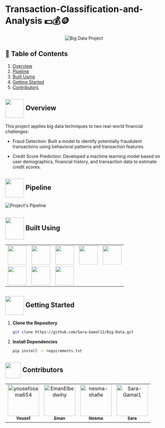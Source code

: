 # Transaction-Classification-and-Analysis 💵💰🪙

<p align="center">
  <img src="https://github.com/user-attachments/assets/70ffa6b8-5628-4c03-a54b-587c0a3f2712" alt="Big Data Project" />
</p>

## 📝 Table of Contents
1. [Overview](#overview)
2. [Pipeline](#piepline)
3. [Built Using](#tools)
4. [Getting Started](#started)
5. [Contributors](#contributors)


<!--  Overview  -->
## <img  align= center width =60px src="https://cdn-icons-png.flaticon.com/512/8632/8632710.png"> Overview <a id="overview"></a>
This project applies big data techniques to two real-world financial challenges:

* Fraud Detection: Built a model to identify potentially fraudulent transactions using behavioral patterns and transaction features.

* Credit Score Prediction: Developed a machine learning model based on user demographics, financial history, and transaction data to estimate credit scores.


<!--  Pipeline  -->
## <img  align= center width =60px src="https://cdn-icons-png.flaticon.com/512/2002/2002051.png"> Pipeline <a id="piepline"></a>
<img src="https://github.com/user-attachments/assets/a29ad9cc-12d1-4fd2-a0ee-9354c6a96cd4" alt="Project's Pipeline" />

<!-- Built Using -->
## <img  align= center width =60px  height =70px src="https://media4.giphy.com/media/ux6vPam8BubuCxbW20/giphy.gif?cid=6c09b952gi267xsujaqufpqwuzeqhbi88q0ohj83jwv6dpls&ep=v1_stickers_related&rid=giphy.gif&ct=s"> Built Using <a id="tools"></a>
<table>
  <tr>
        <td align="center"><img height="60" src ="https://logos-world.net/wp-content/uploads/2021/10/Python-Symbol.png"/></td>
        <td align="center"><img height="60" src ="https://upload.wikimedia.org/wikipedia/commons/thumb/3/38/Jupyter_logo.svg/1200px-Jupyter_logo.svg.png"/></td>
        <td align="center"><img height="60" src ="https://miro.medium.com/v2/resize:fit:765/0*08yGjjxAPbImpkhQ.png"/></td>
        <td align="center"><img height="60" src ="https://cdn.prod.website-files.com/655926fa24195711dbf38624/662815b1f8e7ea8ce6c88ccb_Pandas-logo.webp"/></td>
        <td align="center"><img height="60" src ="https://d33wubrfki0l68.cloudfront.net/e33fd6f372aa5d51e7b0de4bd763bd983251881e/4b0f4/blog/customising-matplotlib/matplot_title_logo.png"/></td>
  <tr>
  </tr>
      <td align="center"><img height="60" src ="https://upload.wikimedia.org/wikipedia/commons/thumb/0/05/Scikit_learn_logo_small.svg/1200px-Scikit_learn_logo_small.svg.png"/></td>
      <td align="center"><img height="60" src ="https://ms-toolsai.gallerycdn.vsassets.io/extensions/ms-toolsai/vscode-ai-remote-web/1.0.0/1724367048666/Microsoft.VisualStudio.Services.Icons.Default"/></td>
      <td align="center"><img height="60" src ="https://miro.medium.com/v2/resize:fit:1200/1*rq98phowGgaUatq-Hx90PQ.png"/></td>
  </tr>
</table>

<!-- Getting Started -->
## <img align="center" width="60px" height="60px" src="https://media3.giphy.com/media/wuZWV7keWqi2jJGzdB/giphy.gif?cid=6c09b952wp4ev7jtywg3j6tt7ec7vr3piiwql2vhrlsgydyz&ep=v1_internal_gif_by_id&rid=giphy.gif&ct=s"> Getting Started <a id="started"></a>

1. **Clone the Repository**
    ```bash
    git clone https://github.com/Sara-Gamal12/Big-Data.git
    ```

2. **Install Dependencies**
    ```bash
    pip install -r requirements.txt
    ```

<!-- Contributors -->
## <img  align= center width=50px height=50px src="https://media1.giphy.com/media/WFZvB7VIXBgiz3oDXE/giphy.gif?cid=6c09b952tmewuarqtlyfot8t8i0kh6ov6vrypnwdrihlsshb&rid=giphy.gif&ct=s"> Contributors <a id = "contributors"></a>
<!-- readme: collaborators -start -->
<table  align='center'> 
<tr>
    <td align="center">
        <a href="https://github.com/yousefosama654">
            <img src="https://avatars.githubusercontent.com/u/93356614?v=4" width="100;" alt="yousefosama654"/>
            <br />
            <sub><b>Yousef</b></sub>
        </a>
    </td>
    <td align="center">
        <a href="https://github.com/EmanElbedwihy">
            <img src="https://avatars.githubusercontent.com/u/120182209?v=4" width="100;" alt="EmanElbedwihy"/>
            <br />
            <sub><b>Eman</b></sub>
        </a>
    </td>
        <td align="center">
        <a href="https://github.com/nesma-shafie">
            <img src="https://avatars.githubusercontent.com/u/120175134?v=4" width="100;" alt="nesma-shafie"/>
            <br />
            <sub><b>Nesma</b></sub>
        </a>
    </td>
    <td align="center">
        <a href="https://github.com/Sara-Gamal1">
            <img src="https://avatars.githubusercontent.com/u/106556638?v=4" width="100;" alt="Sara-Gamal1"/>
            <br />
            <sub><b>Sara</b></sub>
        </a>
    </td></tr>
</table>
